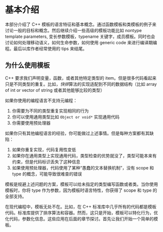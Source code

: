 # 基本介绍
本部分介绍了 C++ 模板的语言特征和基本概念。通过函数模板和类模板的例子来讨论一般的目标和概念。然后继续介绍一些高级的模板功能比如 nontype template parameters, 变长参数模板，typename 关键字，成员模板。同时也会讨论如何处理移动语义，如何生命参数，如何使用 generic code 来进行编译期编程。最后以库作者经常使用的 tips 来结尾。

## 为什么使用模板
C++ 要求我们声明变量，函数，或者其他特定类型的 item。但是很多代码看起来只是不同类型的重复。比如，*快排*算法的实现适配到不同的数据结构（比如 array of int or vector of string 或者其他能够比较的类型）

如果你使用的编程语言不支持元编程：
1. 你需要为不同的类型重复实现相同的行为
2. 你可以使用通用类型比如 `Object or void*` 实现通用代码
3. 你需要使用预处理器

如果你只有其他编程语言的经验，你可能做过上述事情。但是每种方案都有其缺陷：
1. 如果你重复实现，代码复用性变低
2. 如果你在通用类型上实现通用代码，类型检查的优势就没了，类型可能本来有约束，但是代码标识丢失了这种信息
3. 如果使用预处理器，代码使用了某种“愚蠢的文本替换机制”，没有 scope 和 type 的概念，可能导致很难查的错误

模板是规避上述问题的方案，模板可以给未指定的类型编写函数或者类。当你使用模板时，你将 type 作为参数，因为模板时语言特性，你获得了 scope 和 type 的全部支持。

在现代编程中，模板无处不在。比如，在 C++ 标准库中几乎所有的代码都是模板代码。标准库提供了排序算法和容器。然而，这只是开始，模板可以特化行为，优化代码，参数化信息。这些应用在后面的章节探讨。首先让我们开始一个简单的模板。